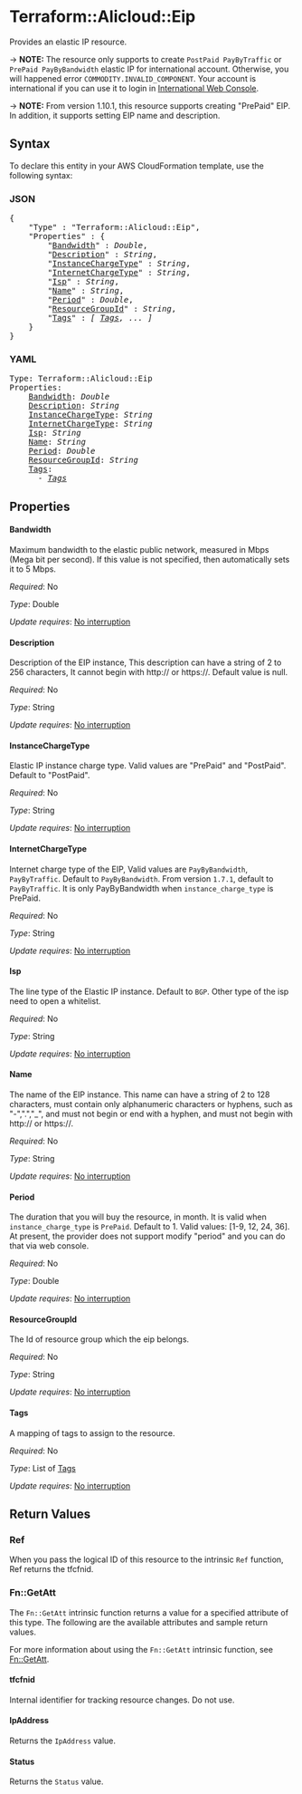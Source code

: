 # Terraform::Alicloud::Eip

Provides an elastic IP resource.

-> **NOTE:** The resource only supports to create `PostPaid PayByTraffic`  or `PrePaid PayByBandwidth` elastic IP for international account. Otherwise, you will happened error `COMMODITY.INVALID_COMPONENT`.
Your account is international if you can use it to login in [International Web Console](https://account.alibabacloud.com/login/login.htm).

-> **NOTE:** From version 1.10.1, this resource supports creating "PrePaid" EIP. In addition, it supports setting EIP name and description.

## Syntax

To declare this entity in your AWS CloudFormation template, use the following syntax:

### JSON

<pre>
{
    "Type" : "Terraform::Alicloud::Eip",
    "Properties" : {
        "<a href="#bandwidth" title="Bandwidth">Bandwidth</a>" : <i>Double</i>,
        "<a href="#description" title="Description">Description</a>" : <i>String</i>,
        "<a href="#instancechargetype" title="InstanceChargeType">InstanceChargeType</a>" : <i>String</i>,
        "<a href="#internetchargetype" title="InternetChargeType">InternetChargeType</a>" : <i>String</i>,
        "<a href="#isp" title="Isp">Isp</a>" : <i>String</i>,
        "<a href="#name" title="Name">Name</a>" : <i>String</i>,
        "<a href="#period" title="Period">Period</a>" : <i>Double</i>,
        "<a href="#resourcegroupid" title="ResourceGroupId">ResourceGroupId</a>" : <i>String</i>,
        "<a href="#tags" title="Tags">Tags</a>" : <i>[ <a href="tags.md">Tags</a>, ... ]</i>
    }
}
</pre>

### YAML

<pre>
Type: Terraform::Alicloud::Eip
Properties:
    <a href="#bandwidth" title="Bandwidth">Bandwidth</a>: <i>Double</i>
    <a href="#description" title="Description">Description</a>: <i>String</i>
    <a href="#instancechargetype" title="InstanceChargeType">InstanceChargeType</a>: <i>String</i>
    <a href="#internetchargetype" title="InternetChargeType">InternetChargeType</a>: <i>String</i>
    <a href="#isp" title="Isp">Isp</a>: <i>String</i>
    <a href="#name" title="Name">Name</a>: <i>String</i>
    <a href="#period" title="Period">Period</a>: <i>Double</i>
    <a href="#resourcegroupid" title="ResourceGroupId">ResourceGroupId</a>: <i>String</i>
    <a href="#tags" title="Tags">Tags</a>: <i>
      - <a href="tags.md">Tags</a></i>
</pre>

## Properties

#### Bandwidth

Maximum bandwidth to the elastic public network, measured in Mbps (Mega bit per second). If this value is not specified, then automatically sets it to 5 Mbps.

_Required_: No

_Type_: Double

_Update requires_: [No interruption](https://docs.aws.amazon.com/AWSCloudFormation/latest/UserGuide/using-cfn-updating-stacks-update-behaviors.html#update-no-interrupt)

#### Description

Description of the EIP instance, This description can have a string of 2 to 256 characters, It cannot begin with http:// or https://. Default value is null.

_Required_: No

_Type_: String

_Update requires_: [No interruption](https://docs.aws.amazon.com/AWSCloudFormation/latest/UserGuide/using-cfn-updating-stacks-update-behaviors.html#update-no-interrupt)

#### InstanceChargeType

Elastic IP instance charge type. Valid values are "PrePaid" and "PostPaid". Default to "PostPaid".

_Required_: No

_Type_: String

_Update requires_: [No interruption](https://docs.aws.amazon.com/AWSCloudFormation/latest/UserGuide/using-cfn-updating-stacks-update-behaviors.html#update-no-interrupt)

#### InternetChargeType

Internet charge type of the EIP, Valid values are `PayByBandwidth`, `PayByTraffic`. Default to `PayByBandwidth`. From version `1.7.1`, default to `PayByTraffic`. It is only PayByBandwidth when `instance_charge_type` is PrePaid.

_Required_: No

_Type_: String

_Update requires_: [No interruption](https://docs.aws.amazon.com/AWSCloudFormation/latest/UserGuide/using-cfn-updating-stacks-update-behaviors.html#update-no-interrupt)

#### Isp

The line type of the Elastic IP instance. Default to `BGP`. Other type of the isp need to open a whitelist.

_Required_: No

_Type_: String

_Update requires_: [No interruption](https://docs.aws.amazon.com/AWSCloudFormation/latest/UserGuide/using-cfn-updating-stacks-update-behaviors.html#update-no-interrupt)

#### Name

The name of the EIP instance. This name can have a string of 2 to 128 characters, must contain only alphanumeric characters or hyphens, such as "-",".","_", and must not begin or end with a hyphen, and must not begin with http:// or https://.

_Required_: No

_Type_: String

_Update requires_: [No interruption](https://docs.aws.amazon.com/AWSCloudFormation/latest/UserGuide/using-cfn-updating-stacks-update-behaviors.html#update-no-interrupt)

#### Period

The duration that you will buy the resource, in month. It is valid when `instance_charge_type` is `PrePaid`.
Default to 1. Valid values: [1-9, 12, 24, 36]. At present, the provider does not support modify "period" and you can do that via web console.

_Required_: No

_Type_: Double

_Update requires_: [No interruption](https://docs.aws.amazon.com/AWSCloudFormation/latest/UserGuide/using-cfn-updating-stacks-update-behaviors.html#update-no-interrupt)

#### ResourceGroupId

The Id of resource group which the eip belongs.

_Required_: No

_Type_: String

_Update requires_: [No interruption](https://docs.aws.amazon.com/AWSCloudFormation/latest/UserGuide/using-cfn-updating-stacks-update-behaviors.html#update-no-interrupt)

#### Tags

A mapping of tags to assign to the resource.

_Required_: No

_Type_: List of <a href="tags.md">Tags</a>

_Update requires_: [No interruption](https://docs.aws.amazon.com/AWSCloudFormation/latest/UserGuide/using-cfn-updating-stacks-update-behaviors.html#update-no-interrupt)

## Return Values

### Ref

When you pass the logical ID of this resource to the intrinsic `Ref` function, Ref returns the tfcfnid.

### Fn::GetAtt

The `Fn::GetAtt` intrinsic function returns a value for a specified attribute of this type. The following are the available attributes and sample return values.

For more information about using the `Fn::GetAtt` intrinsic function, see [Fn::GetAtt](https://docs.aws.amazon.com/AWSCloudFormation/latest/UserGuide/intrinsic-function-reference-getatt.html).

#### tfcfnid

Internal identifier for tracking resource changes. Do not use.

#### IpAddress

Returns the <code>IpAddress</code> value.

#### Status

Returns the <code>Status</code> value.


